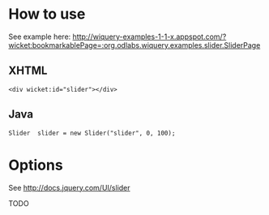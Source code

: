 # How to use #

See example here: http://wiquery-examples-1-1-x.appspot.com/?wicket:bookmarkablePage=:org.odlabs.wiquery.examples.slider.SliderPage

## XHTML ##

```
<div wicket:id="slider"></div>
```

## Java ##

```
Slider  slider = new Slider("slider", 0, 100);
```

# Options #

See http://docs.jquery.com/UI/slider

TODO